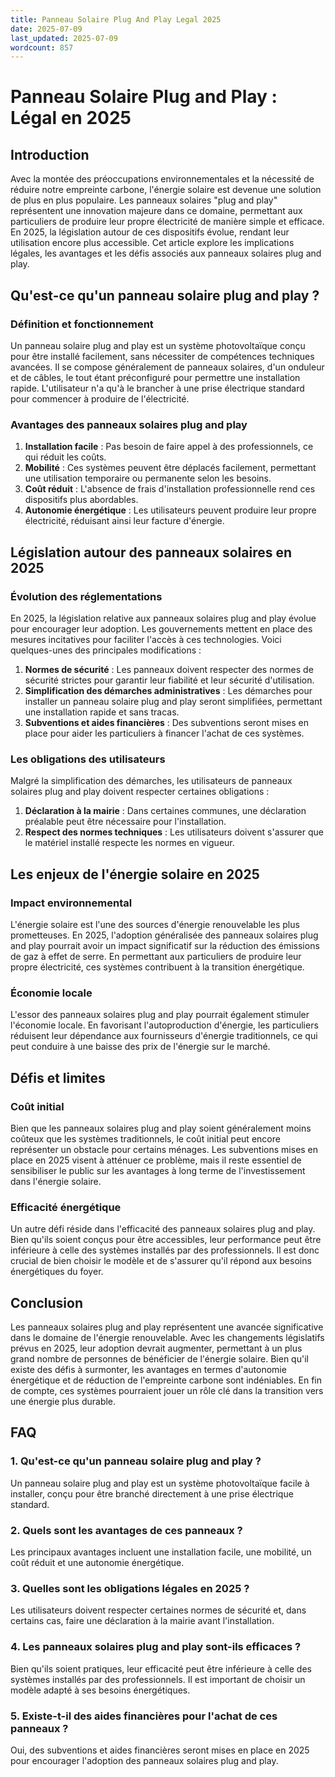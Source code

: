```yaml
---
title: Panneau Solaire Plug And Play Legal 2025
date: 2025-07-09
last_updated: 2025-07-09
wordcount: 857
---
```


# Panneau Solaire Plug and Play : Légal en 2025

## Introduction

Avec la montée des préoccupations environnementales et la nécessité de réduire notre empreinte carbone, l'énergie solaire est devenue une solution de plus en plus populaire. Les panneaux solaires "plug and play" représentent une innovation majeure dans ce domaine, permettant aux particuliers de produire leur propre électricité de manière simple et efficace. En 2025, la législation autour de ces dispositifs évolue, rendant leur utilisation encore plus accessible. Cet article explore les implications légales, les avantages et les défis associés aux panneaux solaires plug and play.

## Qu'est-ce qu'un panneau solaire plug and play ?

### Définition et fonctionnement

Un panneau solaire plug and play est un système photovoltaïque conçu pour être installé facilement, sans nécessiter de compétences techniques avancées. Il se compose généralement de panneaux solaires, d'un onduleur et de câbles, le tout étant préconfiguré pour permettre une installation rapide. L'utilisateur n'a qu'à le brancher à une prise électrique standard pour commencer à produire de l'électricité.

### Avantages des panneaux solaires plug and play

1. **Installation facile** : Pas besoin de faire appel à des professionnels, ce qui réduit les coûts.
2. **Mobilité** : Ces systèmes peuvent être déplacés facilement, permettant une utilisation temporaire ou permanente selon les besoins.
3. **Coût réduit** : L'absence de frais d'installation professionnelle rend ces dispositifs plus abordables.
4. **Autonomie énergétique** : Les utilisateurs peuvent produire leur propre électricité, réduisant ainsi leur facture d'énergie.

## Législation autour des panneaux solaires en 2025

### Évolution des réglementations

En 2025, la législation relative aux panneaux solaires plug and play évolue pour encourager leur adoption. Les gouvernements mettent en place des mesures incitatives pour faciliter l'accès à ces technologies. Voici quelques-unes des principales modifications :

1. **Normes de sécurité** : Les panneaux doivent respecter des normes de sécurité strictes pour garantir leur fiabilité et leur sécurité d'utilisation.
2. **Simplification des démarches administratives** : Les démarches pour installer un panneau solaire plug and play seront simplifiées, permettant une installation rapide et sans tracas.
3. **Subventions et aides financières** : Des subventions seront mises en place pour aider les particuliers à financer l'achat de ces systèmes.

### Les obligations des utilisateurs

Malgré la simplification des démarches, les utilisateurs de panneaux solaires plug and play doivent respecter certaines obligations :

1. **Déclaration à la mairie** : Dans certaines communes, une déclaration préalable peut être nécessaire pour l'installation.
2. **Respect des normes techniques** : Les utilisateurs doivent s'assurer que le matériel installé respecte les normes en vigueur.

## Les enjeux de l'énergie solaire en 2025

### Impact environnemental

L'énergie solaire est l'une des sources d'énergie renouvelable les plus prometteuses. En 2025, l'adoption généralisée des panneaux solaires plug and play pourrait avoir un impact significatif sur la réduction des émissions de gaz à effet de serre. En permettant aux particuliers de produire leur propre électricité, ces systèmes contribuent à la transition énergétique.

### Économie locale

L'essor des panneaux solaires plug and play pourrait également stimuler l'économie locale. En favorisant l'autoproduction d'énergie, les particuliers réduisent leur dépendance aux fournisseurs d'énergie traditionnels, ce qui peut conduire à une baisse des prix de l'énergie sur le marché.

## Défis et limites

### Coût initial

Bien que les panneaux solaires plug and play soient généralement moins coûteux que les systèmes traditionnels, le coût initial peut encore représenter un obstacle pour certains ménages. Les subventions mises en place en 2025 visent à atténuer ce problème, mais il reste essentiel de sensibiliser le public sur les avantages à long terme de l'investissement dans l'énergie solaire.

### Efficacité énergétique

Un autre défi réside dans l'efficacité des panneaux solaires plug and play. Bien qu'ils soient conçus pour être accessibles, leur performance peut être inférieure à celle des systèmes installés par des professionnels. Il est donc crucial de bien choisir le modèle et de s'assurer qu'il répond aux besoins énergétiques du foyer.

## Conclusion

Les panneaux solaires plug and play représentent une avancée significative dans le domaine de l'énergie renouvelable. Avec les changements législatifs prévus en 2025, leur adoption devrait augmenter, permettant à un plus grand nombre de personnes de bénéficier de l'énergie solaire. Bien qu'il existe des défis à surmonter, les avantages en termes d'autonomie énergétique et de réduction de l'empreinte carbone sont indéniables. En fin de compte, ces systèmes pourraient jouer un rôle clé dans la transition vers une énergie plus durable.

## FAQ

### 1. Qu'est-ce qu'un panneau solaire plug and play ?

Un panneau solaire plug and play est un système photovoltaïque facile à installer, conçu pour être branché directement à une prise électrique standard.

### 2. Quels sont les avantages de ces panneaux ?

Les principaux avantages incluent une installation facile, une mobilité, un coût réduit et une autonomie énergétique.

### 3. Quelles sont les obligations légales en 2025 ?

Les utilisateurs doivent respecter certaines normes de sécurité et, dans certains cas, faire une déclaration à la mairie avant l'installation.

### 4. Les panneaux solaires plug and play sont-ils efficaces ?

Bien qu'ils soient pratiques, leur efficacité peut être inférieure à celle des systèmes installés par des professionnels. Il est important de choisir un modèle adapté à ses besoins énergétiques.

### 5. Existe-t-il des aides financières pour l'achat de ces panneaux ?

Oui, des subventions et aides financières seront mises en place en 2025 pour encourager l'adoption des panneaux solaires plug and play.